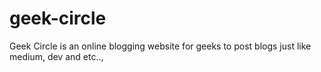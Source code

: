 # geek-circle
Geek Circle is an online blogging website for geeks to post blogs just like medium, dev and etc..,
